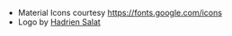 - Material Icons courtesy <https://fonts.google.com/icons>
- Logo by [Hadrien Salat](https://github.com/HSalat/)
